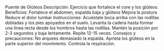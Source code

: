 Puente de Glúteos
Descripción:
Ejercicio que fortalece el core y los glúteos.
Beneficios:
Fortalece el abdomen, espalda baja y glúteos
Mejora la postura
Reduce el dolor lumbar
Instrucciones:
Acuéstate boca arriba con las rodillas dobladas y los pies apoyados en el suelo.
Levanta la cadera hasta formar una línea recta desde los hombros hasta las rodillas.
Mantén la posición por 2-3 segundos y baja lentamente.
Repite 12-15 veces.
Consejos y precauciones:
No arquees demasiado la espalda.
Aprieta los glúteos en la parte superior del movimiento.
Controla la respiración.
